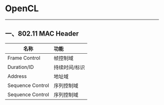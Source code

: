 # **OpenCL**

------------------------------

## 一、**802.11 MAC Header**

| 名称 | 功能   |
| ---- | :----- |
| Frame Control | 帧控制域 |
| Duration/ID | 持续时间/标识 |
| Address | 地址域 |
| Sequence Control | 序列控制域|
| Sequence Control | 序列控制域|